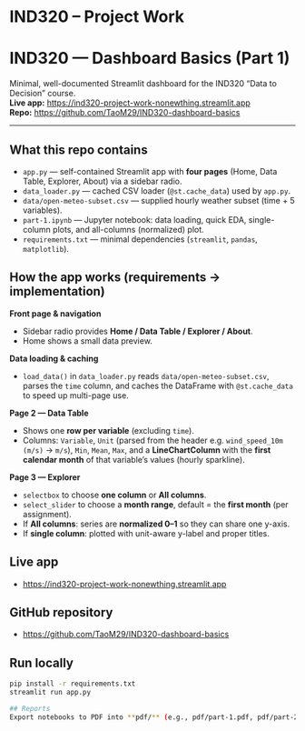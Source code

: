 
# IND320 – Project Work

# IND320 — Dashboard Basics (Part 1)

Minimal, well-documented Streamlit dashboard for the IND320 “Data to Decision” course.  
**Live app:** https://ind320-project-work-nonewthing.streamlit.app  
**Repo:** https://github.com/TaoM29/IND320-dashboard-basics

---

## What this repo contains
- `app.py` — self-contained Streamlit app with **four pages** (Home, Data Table, Explorer, About) via a sidebar radio.
- `data_loader.py` — cached CSV loader (`@st.cache_data`) used by `app.py`.
- `data/open-meteo-subset.csv` — supplied hourly weather subset (time + 5 variables).
- `part-1.ipynb` — Jupyter notebook: data loading, quick EDA, single-column plots, and all-columns (normalized) plot.
- `requirements.txt` — minimal dependencies (`streamlit`, `pandas`, `matplotlib`).


## How the app works (requirements → implementation)

**Front page & navigation**  
- Sidebar radio provides **Home / Data Table / Explorer / About**.  
- Home shows a small data preview.

**Data loading & caching**  
- `load_data()` in `data_loader.py` reads `data/open-meteo-subset.csv`, parses the `time` column, and caches the DataFrame with `@st.cache_data` to speed up multi-page use.

**Page 2 — Data Table**  
- Shows one **row per variable** (excluding `time`).  
- Columns: `Variable`, `Unit` (parsed from the header e.g. `wind_speed_10m (m/s)` → `m/s`), `Min`, `Mean`, `Max`, and a **LineChartColumn** with the **first calendar month** of that variable’s values (hourly sparkline).

**Page 3 — Explorer**  
- `selectbox` to choose **one column** or **All columns**.  
- `select_slider` to choose a **month range**, default = the **first month** (per assignment).  
- If **All columns**: series are **normalized 0–1** so they can share one y-axis.  
- If **single column**: plotted with unit-aware y-label and proper titles.


## Live app
- https://ind320-project-work-nonewthing.streamlit.app

## GitHub repository
- https://github.com/TaoM29/IND320-dashboard-basics

## Run locally
```bash
pip install -r requirements.txt
streamlit run app.py

## Reports
Export notebooks to PDF into **pdf/** (e.g., pdf/part-1.pdf, pdf/part-2.pdf).
